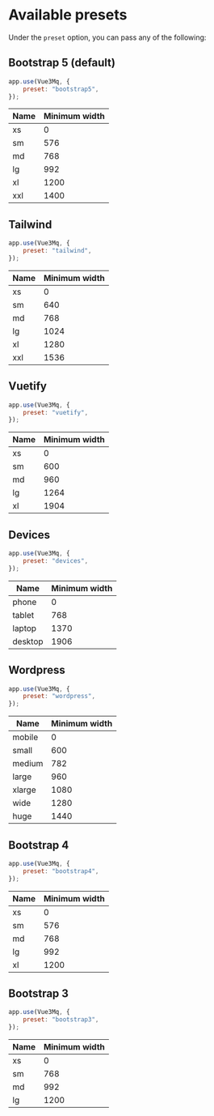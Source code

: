 # Available presets

Under the `preset` option, you can pass any of the following:

## Bootstrap 5 (default)

```js
app.use(Vue3Mq, {
	preset: "bootstrap5",
});
```

| Name | Minimum width |
| ---- | ------------- |
| xs   | 0             |
| sm   | 576           |
| md   | 768           |
| lg   | 992           |
| xl   | 1200          |
| xxl  | 1400          |

## Tailwind

```js
app.use(Vue3Mq, {
	preset: "tailwind",
});
```

| Name | Minimum width |
| ---- | ------------- |
| xs   | 0             |
| sm   | 640           |
| md   | 768           |
| lg   | 1024          |
| xl   | 1280          |
| xxl  | 1536          |

## Vuetify

```js
app.use(Vue3Mq, {
	preset: "vuetify",
});
```

| Name | Minimum width |
| ---- | ------------- |
| xs   | 0             |
| sm   | 600           |
| md   | 960           |
| lg   | 1264          |
| xl   | 1904          |

## Devices

```js
app.use(Vue3Mq, {
	preset: "devices",
});
```

| Name    | Minimum width |
| ------- | ------------- |
| phone   | 0             |
| tablet  | 768           |
| laptop  | 1370          |
| desktop | 1906          |

## Wordpress

```js
app.use(Vue3Mq, {
	preset: "wordpress",
});
```

| Name   | Minimum width |
| ------ | ------------- |
| mobile | 0             |
| small  | 600           |
| medium | 782           |
| large  | 960           |
| xlarge | 1080          |
| wide   | 1280          |
| huge   | 1440          |

## Bootstrap 4

```js
app.use(Vue3Mq, {
	preset: "bootstrap4",
});
```

| Name | Minimum width |
| ---- | ------------- |
| xs   | 0             |
| sm   | 576           |
| md   | 768           |
| lg   | 992           |
| xl   | 1200          |

## Bootstrap 3

```js
app.use(Vue3Mq, {
	preset: "bootstrap3",
});
```

| Name | Minimum width |
| ---- | ------------- |
| xs   | 0             |
| sm   | 768           |
| md   | 992           |
| lg   | 1200          |
